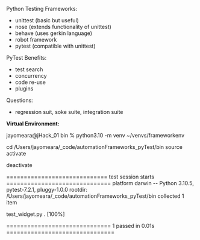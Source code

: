 Python Testing Frameworks:
- unittest (basic but useful)
- nose (extends functionality of unittest)
- behave (uses gerkin language)
- robot framework
- pytest (compatible with unittest)

PyTest Benefits:
- test search
- concurrency
- code re-use
- plugins

Questions:
- regression suit, soke suite, integration suite


**Virtual Environment:**

jayomeara@jHack_01 bin % python3.10 -m venv ~/venvs/frameworkenv

cd /Users/jayomeara/_code/automationFrameworks_pyTest/bin
source activate

deactivate

============================= test session starts ==============================
platform darwin -- Python 3.10.5, pytest-7.2.1, pluggy-1.0.0
rootdir: /Users/jayomeara/_code/automationFrameworks_pyTest/bin
collected 1 item                                                               

test_widget.py .                                                         [100%]

============================== 1 passed in 0.01s ===============================